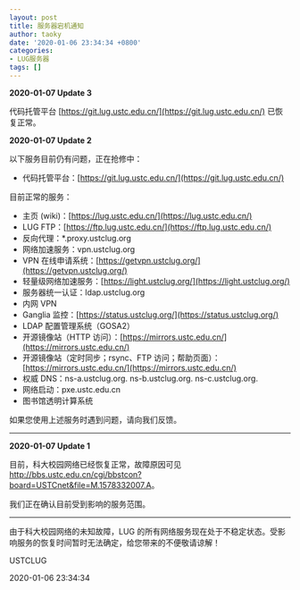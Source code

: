 ```yaml
---
layout: post
title: 服务器宕机通知
author: taoky
date: '2020-01-06 23:34:34 +0800'
categories:
- LUG服务器
tags: []
---
```


**2020-01-07 Update 3**

代码托管平台 [https://git.lug.ustc.edu.cn/](https://git.lug.ustc.edu.cn/) 已恢复正常。

**2020-01-07 Update 2**

以下服务目前仍有问题，正在抢修中：

- 代码托管平台：[https://git.lug.ustc.edu.cn/](https://git.lug.ustc.edu.cn/)


目前正常的服务：

- 主页 (wiki)：[https://lug.ustc.edu.cn/](https://lug.ustc.edu.cn/)
- LUG FTP：[https://ftp.lug.ustc.edu.cn/](https://ftp.lug.ustc.edu.cn/)
- 反向代理：*.proxy.ustclug.org
- 网络加速服务：vpn.ustclug.org
- VPN 在线申请系统：[https://getvpn.ustclug.org/](https://getvpn.ustclug.org/)
- 轻量级网络加速服务：[https://light.ustclug.org/](https://light.ustclug.org/)
- 服务器统一认证：ldap.ustclug.org
- 内网 VPN
- Ganglia 监控：[https://status.ustclug.org/](https://status.ustclug.org/)
- LDAP 配置管理系统（GOSA2）
- 开源镜像站（HTTP 访问）：[https://mirrors.ustc.edu.cn/](https://mirrors.ustc.edu.cn/)
- 开源镜像站（定时同步；rsync、FTP 访问；帮助页面）：[https://mirrors.ustc.edu.cn/](https://mirrors.ustc.edu.cn/)
- 权威 DNS：ns-a.ustclug.org. ns-b.ustclug.org. ns-c.ustclug.org.
- 网络启动：pxe.ustc.edu.cn
- 图书馆透明计算系统

如果您使用上述服务时遇到问题，请向我们反馈。

----

**2020-01-07 Update 1**

目前，科大校园网络已经恢复正常，故障原因可见 <http://bbs.ustc.edu.cn/cgi/bbstcon?board=USTCnet&file=M.1578332007.A>。

我们正在确认目前受到影响的服务范围。

----

由于科大校园网络的未知故障，LUG 的所有网络服务现在处于不稳定状态。受影响服务的恢复时间暂时无法确定，给您带来的不便敬请谅解！

USTCLUG

2020-01-06 23:34:34